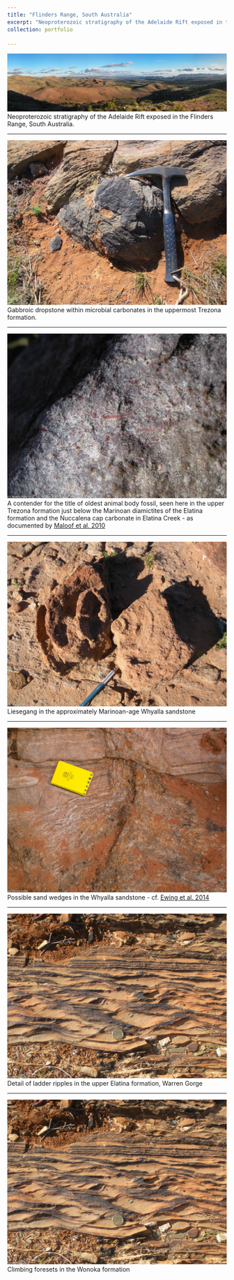 ```yaml
---
title: "Flinders Range, South Australia"
excerpt: "Neoproterozoic stratigraphy of the Adelaide Rift exposed in the Flinders Range, South Australia.<br/><a href='/portfolio/110-flinders-2010/'><img src='/images/Flinders1.jpg'></a>"
collection: portfolio

---
```


<a href='/images/Flinders1.jpg'><img src='/images/Flinders1.jpg'></a>
Neoproterozoic stratigraphy of the Adelaide Rift exposed in the Flinders Range, South Australia.

---

<a href='/images/Dropstone.jpg'><img src='/images/Dropstone.jpg'></a>
Gabbroic dropstone within microbial carbonates in the uppermost Trezona formation.

---

<a href='/images/TrezonaSponges.jpg'><img src='/images/TrezonaSponges.jpg'></a>
A contender for the title of oldest animal body fossil, seen here in the upper Trezona formation just below the Marinoan diamictites of the Elatina formation and the Nuccalena cap carbonate in Elatina Creek - as documented by <a href='https://doi.org/10.1038/ngeo934'>Maloof et al. 2010</a>

---

<a href='/images/Liesegang.jpg'><img src='/images/Liesegang.jpg'></a>
 Liesegang in the approximately Marinoan-age Whyalla sandstone

---

<a href='/images/SandWedges.jpg'><img src='/images/SandWedges.jpg'></a>
Possible sand wedges in the Whyalla sandstone - cf. <a href='https://doi.org/10.1016/j.epsl.2014.09.017'>Ewing et al. 2014</a>

---

<a href='/images/WonokaRipples.jpg'><img src='/images/WonokaRipples.jpg'></a>
Detail of ladder ripples in the upper Elatina formation, Warren Gorge

---

<a href='/images/WonokaRipples.jpg'><img src='/images/WonokaRipples.jpg'></a>
Climbing foresets in the Wonoka formation
